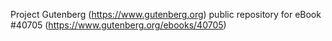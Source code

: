 Project Gutenberg (https://www.gutenberg.org) public repository for eBook #40705 (https://www.gutenberg.org/ebooks/40705)
